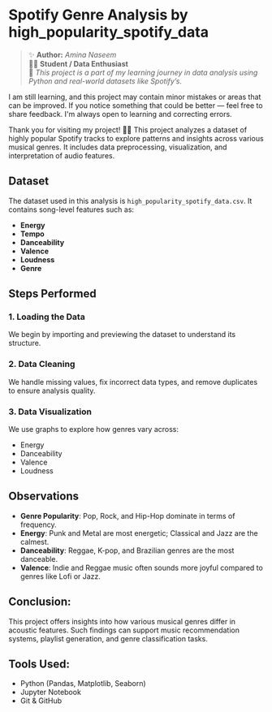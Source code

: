 #  Spotify Genre Analysis by high_popularity_spotify_data
> ✨ **Author:** *Amina Naseem*  
> 🧑‍💻 **Student / Data Enthusiast**  
> 💬 *This project is a part of my learning journey in data analysis using Python and real-world datasets like Spotify’s.*

I am still learning, and this project may contain minor mistakes or areas that can be improved. If you notice something that could be better — feel free to share feedback. I'm always open to learning and correcting errors.

Thank you for visiting my project! 🙏😊
This project analyzes a dataset of highly popular Spotify tracks to explore patterns and insights across various musical genres. It includes data preprocessing, visualization, and interpretation of audio features.

## Dataset
The dataset used in this analysis is `high_popularity_spotify_data.csv`. It contains song-level features such as:
- **Energy**
- **Tempo**
- **Danceability**
- **Valence**
- **Loudness**
- **Genre**

##  Steps Performed

### 1. Loading the Data
We begin by importing and previewing the dataset to understand its structure.

### 2. Data Cleaning
We handle missing values, fix incorrect data types, and remove duplicates to ensure analysis quality.

### 3. Data Visualization
We use graphs to explore how genres vary across:
- Energy
- Danceability
- Valence
- Loudness

##  Observations
- **Genre Popularity**: Pop, Rock, and Hip-Hop dominate in terms of frequency.
- **Energy**: Punk and Metal are most energetic; Classical and Jazz are the calmest.
- **Danceability**: Reggae, K-pop, and Brazilian genres are the most danceable.
- **Valence**: Indie and Reggae music often sounds more joyful compared to genres like Lofi or Jazz.

##  Conclusion:
This project offers insights into how various musical genres differ in acoustic features. Such findings can support music recommendation systems, playlist generation, and genre classification tasks.

##  Tools Used:
- Python (Pandas, Matplotlib, Seaborn)
- Jupyter Notebook
- Git & GitHub


